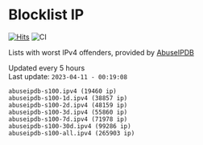 # Blocklist IP

[![Hits](https://hits.seeyoufarm.com/api/count/incr/badge.svg?url=https%3A%2F%2Fgithub.com%2Fborestad%2Fblocklist-ip%2F&count_bg=%2379C83D&title_bg=%23555555&icon=&icon_color=%23E7E7E7&title=hits&edge_flat=false)](https://hits.seeyoufarm.com)  ![CI](https://img.shields.io/github/workflow/status/borestad/blocklist-ip/CI?style=flat-square)

Lists with worst IPv4 offenders, provided by [AbuseIPDB](https://www.abuseipdb.com/)

<!-- FOOTER-PLACEHOLDER -->
Updated every 5 hours<br>
Last update: `2023-04-11 - 00:19:08`
```
abuseipdb-s100.ipv4 (19460 ip)
abuseipdb-s100-1d.ipv4 (38857 ip)
abuseipdb-s100-2d.ipv4 (48159 ip)
abuseipdb-s100-3d.ipv4 (55860 ip)
abuseipdb-s100-7d.ipv4 (71978 ip)
abuseipdb-s100-30d.ipv4 (99286 ip)
abuseipdb-s100-all.ipv4 (265903 ip)
```
